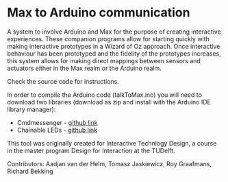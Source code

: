 # Max to Arduino communication
A system to involve Arduino and Max for the purpose of creating interactive experiences. These companion programs allow for starting quickly with making interactive prototypes in a Wizard of Oz approach. Once interactive behaviour has been prototyped and the fidelity of the prototypes increases, this system allows for making direct mappings between sensors and actuators either in the Max realm or the Arduino realm.

Check the source code for instructions.

In order to compile the Arduino code (talkToMax.ino) you will need to download two libraries (download as zip and install with the Arduino IDE library manager):
- Cmdmessenger - [github link](https://github.com/thijse/Arduino-CmdMessenger)
- Chainable LEDs - [github link](https://github.com/pjpmarques/ChainableLED)

This tool was originally created for Interactive Technlogy Design, a course in the master program Design for Interaction at the TUDelft.

Contributors:
Aadjan van der Helm, Tomasz Jaskiewicz, Roy Graafmans, Richard Bekking